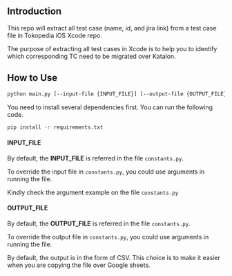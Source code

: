 ## Introduction

This repo will extract all test case (name, id, and jira link) from a test case file in Tokopedia iOS Xcode repo.

The purpose of extracting all test cases in Xcode is to help you to identify which corresponding TC need to be migrated over Katalon.

## How to Use

```bash
python main.py [--input-file {INPUT_FILE}] [--output-file {OUTPUT_FILE}]
```

You need to install several dependencies first. You can run the following code.

```bash
pip install -r requirements.txt
```

#### INPUT_FILE

By default, the **INPUT_FILE** is referred in the file `constants.py`.

To override the input file in `constants.py`, you could use arguments in running the file.

Kindly check the argument example on the file `constants.py`

#### OUTPUT_FILE

By default, the **OUTPUT_FILE** is referred in the file `constants.py`.

To override the output file in `constants.py`, you could use arguments in running the file.

By default, the output is in the form of CSV. This choice is to make it easier when you are copying the file over Google sheets.
